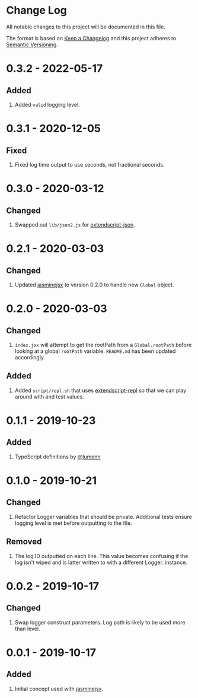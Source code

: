 # Change Log
All notable changes to this project will be documented in this file.
 
The format is based on [Keep a Changelog](http://keepachangelog.com/) and this project adheres to [Semantic Versioning](http://semver.org/).

# 0.3.2 - 2022-05-17

## Added

1. Added `valid` logging level.

# 0.3.1 - 2020-12-05

## Fixed

1. Fixed log time output to use seconds, not fractional seconds. 

# 0.3.0 - 2020-03-12

## Changed

1. Swapped out `lib/json2.js` for [extendscript-json](https://github.com/theasci/extendscript-json).

# 0.2.1 - 2020-03-03

## Changed

1. Updated [jasminejsx](https://github.com/theasci/jasminejsx) to version 0.2.0 to handle new `Global` object.

# 0.2.0 - 2020-03-03

## Changed

1. `index.jsx` will attempt to get the rootPath from a `Global.rootPath` before looking at a global `rootPath` variable. `README.md` has been updated accordingly.

## Added

1. Added `script/repl.sh` that uses [extendscript-repl](https://github.com/theasci/extendscript-repl) so that we can play around with and test values.

# 0.1.1 - 2019-10-23

## Added

1. TypeScript definitions by [@lumenn](https://github.com/lumenn)

# 0.1.0 - 2019-10-21

## Changed

1. Refactor Logger variables that should be private. Additional tests ensure logging level is met before outputting to the file.

## Removed

1. The log ID outputted on each line. This value becomes confusing if the log isn't wiped and is latter written to with a different Logger. instance.

# 0.0.2 - 2019-10-17

## Changed
1. Swap logger construct parameters. Log path is likely to be used more than level.

# 0.0.1 - 2019-10-17

## Added
1. Initial concept used with [jasminejsx](https://github.com/theasci/jasminejsx).
